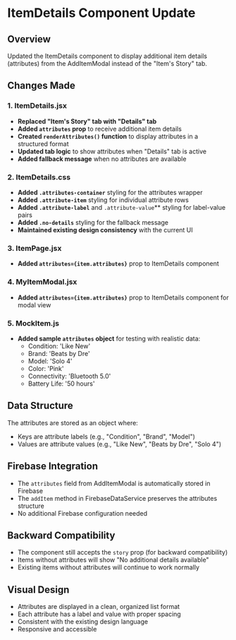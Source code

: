 # ItemDetails Component Update

## Overview
Updated the ItemDetails component to display additional item details (attributes) from the AddItemModal instead of the "Item's Story" tab.

## Changes Made

### 1. ItemDetails.jsx
- **Replaced "Item's Story" tab with "Details" tab**
- **Added `attributes` prop** to receive additional item details
- **Created `renderAttributes()` function** to display attributes in a structured format
- **Updated tab logic** to show attributes when "Details" tab is active
- **Added fallback message** when no attributes are available

### 2. ItemDetails.css
- **Added `.attributes-container`** styling for the attributes wrapper
- **Added `.attribute-item`** styling for individual attribute rows
- **Added `.attribute-label`** and `.attribute-value`** styling for label-value pairs
- **Added `.no-details`** styling for the fallback message
- **Maintained existing design consistency** with the current UI

### 3. ItemPage.jsx
- **Added `attributes={item.attributes}`** prop to ItemDetails component

### 4. MyItemModal.jsx
- **Added `attributes={item.attributes}`** prop to ItemDetails component for modal view

### 5. MockItem.js
- **Added sample `attributes` object** for testing with realistic data:
  - Condition: 'Like New'
  - Brand: 'Beats by Dre'
  - Model: 'Solo 4'
  - Color: 'Pink'
  - Connectivity: 'Bluetooth 5.0'
  - Battery Life: '50 hours'

## Data Structure
The attributes are stored as an object where:
- Keys are attribute labels (e.g., "Condition", "Brand", "Model")
- Values are attribute values (e.g., "Like New", "Beats by Dre", "Solo 4")

## Firebase Integration
- The `attributes` field from AddItemModal is automatically stored in Firebase
- The `addItem` method in FirebaseDataService preserves the attributes structure
- No additional Firebase configuration needed

## Backward Compatibility
- The component still accepts the `story` prop (for backward compatibility)
- Items without attributes will show "No additional details available"
- Existing items without attributes will continue to work normally

## Visual Design
- Attributes are displayed in a clean, organized list format
- Each attribute has a label and value with proper spacing
- Consistent with the existing design language
- Responsive and accessible 